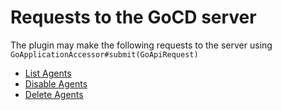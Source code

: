 # Requests to the GoCD server

The plugin may make the following requests to the server using `GoApplicationAccessor#submit(GoApiRequest)`

* [List Agents](#list-agents)
* [Disable Agents](#disable-agents)
* [Delete Agents](#delete-agents)
